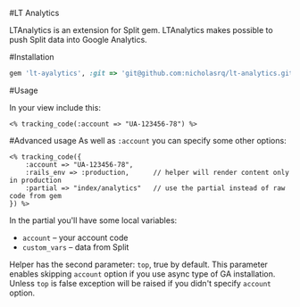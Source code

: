 #LT Analytics

LTAnalytics is an extension for Split gem. LTAnalytics makes possible to push
Split data into Google Analytics.


#Installation
```ruby
gem 'lt-ayalytics', :git => 'git@github.com:nicholasrq/lt-analytics.git'
```

#Usage

In your view include this:

```erb
<% tracking_code(:account => "UA-123456-78") %>
```

#Advanced usage
As well as `:account` you can specify some other options:

```erb
<% tracking_code({
	:account => "UA-123456-78",
	:rails_env => :production,		// helper will render content only in production
	:partial => "index/analytics"	// use the partial instead of raw code from gem
}) %>
```

In the partial you'll have some local variables:

* `account` – your account code
* `custom_vars`	– data from Split

Helper has the second parameter: `top`, true by default.
This parameter enables skipping `account` option if you use async type of GA installation.
Unless `top` is false exception will be raised if you didn't specify `account` option.
